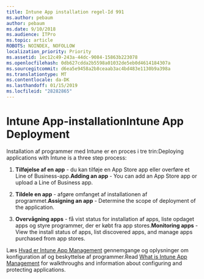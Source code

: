 ```yaml
---
title: Intune App installation regel-Id 991
ms.author: pebaum
author: pebaum
ms.date: 9/10/2018
ms.audience: ITPro
ms.topic: article
ROBOTS: NOINDEX, NOFOLLOW
localization_priority: Priority
ms.assetid: 1ec12c49-243a-44dc-9084-15863b223078
ms.openlocfilehash: 0db627cdda2b5598a01032de5eb0d4614184307a
ms.sourcegitcommit: d6ea5e9458a2b8ceaab3ac4bd483e1130b9a398a
ms.translationtype: MT
ms.contentlocale: da-DK
ms.lasthandoff: 01/15/2019
ms.locfileid: "28282865"
---
```

# <a name="intune-app-deployment"></a><span data-ttu-id="54206-102">Intune App-installation</span><span class="sxs-lookup"><span data-stu-id="54206-102">Intune App Deployment</span></span>

<span data-ttu-id="54206-103">Installation af programmer med Intune er en proces i tre trin:</span><span class="sxs-lookup"><span data-stu-id="54206-103">Deploying applications with Intune is a three step process:</span></span>
  
1. <span data-ttu-id="54206-104">**Tilføjelse af en app** - du kan tilføje en App Store app eller overføre et Line of Business-app.</span><span class="sxs-lookup"><span data-stu-id="54206-104">**Adding an app** - You can add an App Store app or upload a Line of Business app.</span></span> 
    
2. <span data-ttu-id="54206-105">**Tildele en app** - afgøre omfanget af installationen af programmet.</span><span class="sxs-lookup"><span data-stu-id="54206-105">**Assigning an app** - Determine the scope of deployment of the application.</span></span> 
    
3. <span data-ttu-id="54206-106">**Overvågning apps** - få vist status for installation af apps, liste opdaget apps og styre programmer, der er købt fra app stores.</span><span class="sxs-lookup"><span data-stu-id="54206-106">**Monitoring apps** - View the install status of apps, list discovered apps, and manage apps purchased from app stores.</span></span> 
    
<span data-ttu-id="54206-107">Læs [Hvad er Intune App Management](https://docs.microsoft.com/intune/app-management) gennemgange og oplysninger om konfiguration af og beskyttelse af programmer.</span><span class="sxs-lookup"><span data-stu-id="54206-107">Read [What is Intune App Management](https://docs.microsoft.com/intune/app-management) for walkthroughs and information about configuring and protecting applications.</span></span> 
  

